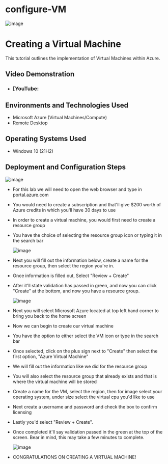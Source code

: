 # configure-VM
![image](https://github.com/tahinajamison/configure-VM/assets/171196211/60814666-7ca0-4683-8825-fb3e6877fc53)
                                                          
<h1>Creating a Virtual Machine</h1>
This tutorial outlines the implementation of Virtual Machines within Azure.<br />


<h2>Video Demonstration</h2>

- ### [YouTube:

<h2>Environments and Technologies Used</h2>

- Microsoft Azure (Virtual Machines/Compute)
- Remote Desktop

<h2>Operating Systems Used </h2>

- Windows 10 (21H2)

<h2>Deployment and Configuration Steps</h2>

![image](https://github.com/tahinajamison/configure-VM/assets/171196211/4caa6c1f-2dc0-40c1-8909-8a061c733cfd)

- For this lab we will need to open the web browser and type in portal.azure.com
- You would need to create a subscription and that'll give $200 worth of Azure credits in which you'll have 30 days to use 
- In order to create a virtual machine, you would first need to create a resource group
- You have the choice of selecting the resource group icon or typing it in the search bar
  
  ![image](https://github.com/tahinajamison/configure-VM/assets/171196211/9c3344c1-31d8-4eca-9ef9-a757210afb18)

- Next you will fill out the information below, create a name for the resource group, then select the region you're in.
- Once information is filled out, Select "Review + Create"
- After it'll state validation has passed in green, and now you can click "Create" at the bottom, and now you have a resource group.
  
  ![image](https://github.com/tahinajamison/configure-VM/assets/171196211/e76639f6-b340-4419-8a36-8055a24b9158)
- Next you will select Microsoft Azure located at top left hand corner to bring you back to the home screen
- Now we can begin to create our virtual machine
- You have the option to either select the VM icon or type in the search bar
- Once selected, click on the plus sign next to "Create" then select the first option, "Azure Virtual Machine"
- We will fill out the information like we did for the resource group
- You will also select the resource group that already exists and that is where the virtual machine will be stored
- Create a name for the VM, select the region, then for image select your operating system, under size select the virtual cpu you'd like to use
- Next create a username and password and check the box to confirm licensing
- Lastly you'd select "Review + Create".
- Once completed it'll say validation passed in the green at the top of the screen. Bear in mind, this may take a few minutes to complete.

  ![image](https://github.com/tahinajamison/configure-VM/assets/171196211/72798d82-9154-4c0f-968f-d7ad98317d37)

-   CONGRATULATIONS ON CREATING A VIRTUAL MACHINE!      
</p>
<br />

